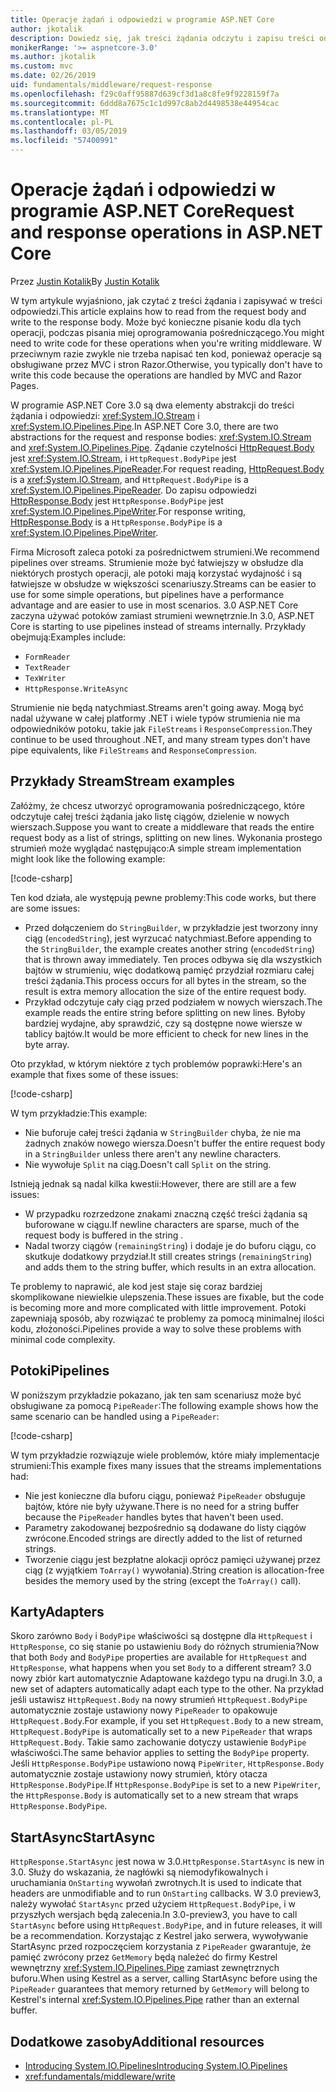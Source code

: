 ```yaml
---
title: Operacje żądań i odpowiedzi w programie ASP.NET Core
author: jkotalik
description: Dowiedz się, jak treści żądania odczytu i zapisu treści odpowiedzi w programie ASP.NET Core.
monikerRange: '>= aspnetcore-3.0'
ms.author: jkotalik
ms.custom: mvc
ms.date: 02/26/2019
uid: fundamentals/middleware/request-response
ms.openlocfilehash: f29c0aff95887d639cf3d1a8c8fe9f9228159f7a
ms.sourcegitcommit: 6ddd8a7675c1c1d997c8ab2d4498538e44954cac
ms.translationtype: MT
ms.contentlocale: pl-PL
ms.lasthandoff: 03/05/2019
ms.locfileid: "57400991"
---
```

# <a name="request-and-response-operations-in-aspnet-core"></a><span data-ttu-id="bd4ce-103">Operacje żądań i odpowiedzi w programie ASP.NET Core</span><span class="sxs-lookup"><span data-stu-id="bd4ce-103">Request and response operations in ASP.NET Core</span></span>

<span data-ttu-id="bd4ce-104">Przez [Justin Kotalik](https://github.com/jkotalik)</span><span class="sxs-lookup"><span data-stu-id="bd4ce-104">By [Justin Kotalik](https://github.com/jkotalik)</span></span>

<span data-ttu-id="bd4ce-105">W tym artykule wyjaśniono, jak czytać z treści żądania i zapisywać w treści odpowiedzi.</span><span class="sxs-lookup"><span data-stu-id="bd4ce-105">This article explains how to read from the request body and write to the response body.</span></span> <span data-ttu-id="bd4ce-106">Może być konieczne pisanie kodu dla tych operacji, podczas pisania miej oprogramowania pośredniczącego.</span><span class="sxs-lookup"><span data-stu-id="bd4ce-106">You might need to write code for these operations when you're writing middleware.</span></span> <span data-ttu-id="bd4ce-107">W przeciwnym razie zwykle nie trzeba napisać ten kod, ponieważ operacje są obsługiwane przez MVC i stron Razor.</span><span class="sxs-lookup"><span data-stu-id="bd4ce-107">Otherwise, you typically don't have to write this code because the operations are handled by MVC and Razor Pages.</span></span>

<span data-ttu-id="bd4ce-108">W programie ASP.NET Core 3.0 są dwa elementy abstrakcji do treści żądania i odpowiedzi: <xref:System.IO.Stream> i <xref:System.IO.Pipelines.Pipe>.</span><span class="sxs-lookup"><span data-stu-id="bd4ce-108">In ASP.NET Core 3.0, there are two abstractions for the request and response bodies: <xref:System.IO.Stream> and <xref:System.IO.Pipelines.Pipe>.</span></span> <span data-ttu-id="bd4ce-109">Żądanie czytelności [HttpRequest.Body](xref:Microsoft.AspNetCore.Http.HttpRequest.Body) jest <xref:System.IO.Stream>, i `HttpRequest.BodyPipe` jest <xref:System.IO.Pipelines.PipeReader>.</span><span class="sxs-lookup"><span data-stu-id="bd4ce-109">For request reading, [HttpRequest.Body](xref:Microsoft.AspNetCore.Http.HttpRequest.Body) is a <xref:System.IO.Stream>, and `HttpRequest.BodyPipe` is a <xref:System.IO.Pipelines.PipeReader>.</span></span> <span data-ttu-id="bd4ce-110">Do zapisu odpowiedzi [HttpResponse.Body](xref:Microsoft.AspNetCore.Http.HttpResponse.Body) jest `HttpResponse.BodyPipe` jest <xref:System.IO.Pipelines.PipeWriter>.</span><span class="sxs-lookup"><span data-stu-id="bd4ce-110">For response writing, [HttpResponse.Body](xref:Microsoft.AspNetCore.Http.HttpResponse.Body) is a `HttpResponse.BodyPipe` is a <xref:System.IO.Pipelines.PipeWriter>.</span></span>

<span data-ttu-id="bd4ce-111">Firma Microsoft zaleca potoki za pośrednictwem strumieni.</span><span class="sxs-lookup"><span data-stu-id="bd4ce-111">We recommend pipelines over streams.</span></span> <span data-ttu-id="bd4ce-112">Strumienie może być łatwiejszy w obsłudze dla niektórych prostych operacji, ale potoki mają korzystać wydajność i są łatwiejsze w obsłudze w większości scenariuszy.</span><span class="sxs-lookup"><span data-stu-id="bd4ce-112">Streams can be easier to use for some simple operations, but pipelines have a performance advantage and are easier to use in most scenarios.</span></span> <span data-ttu-id="bd4ce-113">3.0 ASP.NET Core zaczyna używać potoków zamiast strumieni wewnętrznie.</span><span class="sxs-lookup"><span data-stu-id="bd4ce-113">In 3.0, ASP.NET Core is starting to use pipelines instead of streams internally.</span></span> <span data-ttu-id="bd4ce-114">Przykłady obejmują:</span><span class="sxs-lookup"><span data-stu-id="bd4ce-114">Examples include:</span></span>

- `FormReader`
- `TextReader`
- `TexWriter`
- `HttpResponse.WriteAsync`

<span data-ttu-id="bd4ce-115">Strumienie nie będą natychmiast.</span><span class="sxs-lookup"><span data-stu-id="bd4ce-115">Streams aren't going away.</span></span> <span data-ttu-id="bd4ce-116">Mogą być nadal używane w całej platformy .NET i wiele typów strumienia nie ma odpowiedników potoku, takie jak `FileStreams` i `ResponseCompression`.</span><span class="sxs-lookup"><span data-stu-id="bd4ce-116">They continue to be used throughout .NET, and many stream types don't have pipe equivalents, like `FileStreams` and `ResponseCompression`.</span></span>

## <a name="stream-examples"></a><span data-ttu-id="bd4ce-117">Przykłady Stream</span><span class="sxs-lookup"><span data-stu-id="bd4ce-117">Stream examples</span></span>

<span data-ttu-id="bd4ce-118">Załóżmy, że chcesz utworzyć oprogramowania pośredniczącego, które odczytuje całej treści żądania jako listę ciągów, dzielenie w nowych wierszach.</span><span class="sxs-lookup"><span data-stu-id="bd4ce-118">Suppose you want to create a middleware that reads the entire request body as a list of strings, splitting on new lines.</span></span> <span data-ttu-id="bd4ce-119">Wykonania prostego strumień może wyglądać następująco:</span><span class="sxs-lookup"><span data-stu-id="bd4ce-119">A simple stream implementation might look like the following example:</span></span>

[!code-csharp[](request-response/samples/3.x/RequestResponseSample/Startup.cs?name=GetListOfStringsFromStream)]

<span data-ttu-id="bd4ce-120">Ten kod działa, ale występują pewne problemy:</span><span class="sxs-lookup"><span data-stu-id="bd4ce-120">This code works, but there are some issues:</span></span>

- <span data-ttu-id="bd4ce-121">Przed dołączeniem do `StringBuilder`, w przykładzie jest tworzony inny ciąg (`encodedString`), jest wyrzucać natychmiast.</span><span class="sxs-lookup"><span data-stu-id="bd4ce-121">Before appending to the `StringBuilder`, the example creates another string (`encodedString`) that is thrown away immediately.</span></span> <span data-ttu-id="bd4ce-122">Ten proces odbywa się dla wszystkich bajtów w strumieniu, więc dodatkową pamięć przydział rozmiaru całej treści żądania.</span><span class="sxs-lookup"><span data-stu-id="bd4ce-122">This process occurs for all bytes in the stream, so the result is extra memory allocation the size of the entire request body.</span></span>
- <span data-ttu-id="bd4ce-123">Przykład odczytuje cały ciąg przed podziałem w nowych wierszach.</span><span class="sxs-lookup"><span data-stu-id="bd4ce-123">The example reads the entire string before splitting on new lines.</span></span> <span data-ttu-id="bd4ce-124">Byłoby bardziej wydajne, aby sprawdzić, czy są dostępne nowe wiersze w tablicy bajtów.</span><span class="sxs-lookup"><span data-stu-id="bd4ce-124">It would be more efficient to check for new lines in the byte array.</span></span>

<span data-ttu-id="bd4ce-125">Oto przykład, w którym niektóre z tych problemów poprawki:</span><span class="sxs-lookup"><span data-stu-id="bd4ce-125">Here's an example that fixes some of these issues:</span></span>

[!code-csharp[](request-response/samples/3.x/RequestResponseSample/Startup.cs?name=GetListOfStringsFromStreamMoreEfficient)]

<span data-ttu-id="bd4ce-126">W tym przykładzie:</span><span class="sxs-lookup"><span data-stu-id="bd4ce-126">This example:</span></span>

- <span data-ttu-id="bd4ce-127">Nie buforuje całej treści żądania w `StringBuilder` chyba, że nie ma żadnych znaków nowego wiersza.</span><span class="sxs-lookup"><span data-stu-id="bd4ce-127">Doesn't buffer the entire request body in a `StringBuilder` unless there aren't any newline characters.</span></span>
- <span data-ttu-id="bd4ce-128">Nie wywołuje `Split` na ciąg.</span><span class="sxs-lookup"><span data-stu-id="bd4ce-128">Doesn't call `Split` on the string.</span></span>

<span data-ttu-id="bd4ce-129">Istnieją jednak są nadal kilka kwestii:</span><span class="sxs-lookup"><span data-stu-id="bd4ce-129">However, there are still are a few issues:</span></span>

- <span data-ttu-id="bd4ce-130">W przypadku rozrzedzone znakami znaczną część treści żądania są buforowane w ciągu.</span><span class="sxs-lookup"><span data-stu-id="bd4ce-130">If newline characters are sparse, much of the request body is buffered in the string .</span></span>
- <span data-ttu-id="bd4ce-131">Nadal tworzy ciągów (`remainingString`) i dodaje je do buforu ciągu, co skutkuje dodatkowy przydział.</span><span class="sxs-lookup"><span data-stu-id="bd4ce-131">It still creates strings (`remainingString`) and adds them to the string buffer, which results in an extra allocation.</span></span>

<span data-ttu-id="bd4ce-132">Te problemy to naprawić, ale kod jest staje się coraz bardziej skomplikowane niewielkie ulepszenia.</span><span class="sxs-lookup"><span data-stu-id="bd4ce-132">These issues are fixable, but the code is becoming more and more complicated with little improvement.</span></span> <span data-ttu-id="bd4ce-133">Potoki zapewniają sposób, aby rozwiązać te problemy za pomocą minimalnej ilości kodu, złożoności.</span><span class="sxs-lookup"><span data-stu-id="bd4ce-133">Pipelines provide a way to solve these problems with minimal code complexity.</span></span>

## <a name="pipelines"></a><span data-ttu-id="bd4ce-134">Potoki</span><span class="sxs-lookup"><span data-stu-id="bd4ce-134">Pipelines</span></span>

<span data-ttu-id="bd4ce-135">W poniższym przykładzie pokazano, jak ten sam scenariusz może być obsługiwane za pomocą `PipeReader`:</span><span class="sxs-lookup"><span data-stu-id="bd4ce-135">The following example shows how the same scenario can be handled using a `PipeReader`:</span></span>

[!code-csharp[](request-response/samples/3.x/RequestResponseSample/Startup.cs?name=GetListOfStringFromPipe)]

<span data-ttu-id="bd4ce-136">W tym przykładzie rozwiązuje wiele problemów, które miały implementacje strumieni:</span><span class="sxs-lookup"><span data-stu-id="bd4ce-136">This example fixes many issues that the streams implementations had:</span></span>

- <span data-ttu-id="bd4ce-137">Nie jest konieczne dla buforu ciągu, ponieważ `PipeReader` obsługuje bajtów, które nie były używane.</span><span class="sxs-lookup"><span data-stu-id="bd4ce-137">There is no need for a string buffer because the `PipeReader` handles bytes that haven't been used.</span></span>
- <span data-ttu-id="bd4ce-138">Parametry zakodowanej bezpośrednio są dodawane do listy ciągów zwrócone.</span><span class="sxs-lookup"><span data-stu-id="bd4ce-138">Encoded strings are directly added to the list of returned strings.</span></span>
- <span data-ttu-id="bd4ce-139">Tworzenie ciągu jest bezpłatne alokacji oprócz pamięci używanej przez ciąg (z wyjątkiem `ToArray()` wywołania).</span><span class="sxs-lookup"><span data-stu-id="bd4ce-139">String creation is allocation-free besides the memory used by the string (except the `ToArray()` call).</span></span>

## <a name="adapters"></a><span data-ttu-id="bd4ce-140">Karty</span><span class="sxs-lookup"><span data-stu-id="bd4ce-140">Adapters</span></span>

<span data-ttu-id="bd4ce-141">Skoro zarówno `Body` i `BodyPipe` właściwości są dostępne dla `HttpRequest` i `HttpResponse`, co się stanie po ustawieniu `Body` do różnych strumienia?</span><span class="sxs-lookup"><span data-stu-id="bd4ce-141">Now that both `Body` and `BodyPipe` properties are available for `HttpRequest` and `HttpResponse`, what happens when you set `Body` to a different stream?</span></span> <span data-ttu-id="bd4ce-142">3.0 nowy zbiór kart automatycznie Adaptowane każdego typu na drugi.</span><span class="sxs-lookup"><span data-stu-id="bd4ce-142">In 3.0, a new set of adapters automatically adapt each type to the other.</span></span> <span data-ttu-id="bd4ce-143">Na przykład jeśli ustawisz `HttpRequest.Body` na nowy strumień `HttpRequest.BodyPipe` automatycznie zostaje ustawiony nowy `PipeReader` to opakowuje `HttpRequest.Body`.</span><span class="sxs-lookup"><span data-stu-id="bd4ce-143">For example, if you set `HttpRequest.Body` to a new stream, `HttpRequest.BodyPipe` is automatically set to a new `PipeReader` that wraps `HttpRequest.Body`.</span></span> <span data-ttu-id="bd4ce-144">Takie samo zachowanie dotyczy ustawienie `BodyPipe` właściwości.</span><span class="sxs-lookup"><span data-stu-id="bd4ce-144">The same behavior applies to setting the `BodyPipe` property.</span></span> <span data-ttu-id="bd4ce-145">Jeśli `HttpResponse.BodyPipe` ustawiono nową `PipeWriter`, `HttpResponse.Body` automatycznie zostaje ustawiony nowy strumień, który otacza `HttpResponse.BodyPipe`.</span><span class="sxs-lookup"><span data-stu-id="bd4ce-145">If `HttpResponse.BodyPipe` is set to a new `PipeWriter`, the `HttpResponse.Body` is automatically set to a new stream that wraps `HttpResponse.BodyPipe`.</span></span>

## <a name="startasync"></a><span data-ttu-id="bd4ce-146">StartAsync</span><span class="sxs-lookup"><span data-stu-id="bd4ce-146">StartAsync</span></span>

<span data-ttu-id="bd4ce-147">`HttpResponse.StartAsync` jest nowa w 3.0.</span><span class="sxs-lookup"><span data-stu-id="bd4ce-147">`HttpResponse.StartAsync` is new in 3.0.</span></span> <span data-ttu-id="bd4ce-148">Służy do wskazania, że nagłówki są niemodyfikowalnych i uruchamiania `OnStarting` wywołań zwrotnych.</span><span class="sxs-lookup"><span data-stu-id="bd4ce-148">It is used to indicate that headers are unmodifiable and to run `OnStarting` callbacks.</span></span> <span data-ttu-id="bd4ce-149">W 3.0 preview3, należy wywołać `StartAsync` przed użyciem `HttpRequest.BodyPipe`, i w przyszłych wersjach będą zalecenia.</span><span class="sxs-lookup"><span data-stu-id="bd4ce-149">In 3.0-preview3, you have to call `StartAsync` before using `HttpRequest.BodyPipe`, and in future releases, it will be a recommendation.</span></span> <span data-ttu-id="bd4ce-150">Korzystając z Kestrel jako serwera, wywoływanie StartAsync przed rozpoczęciem korzystania z `PipeReader` gwarantuje, że pamięć zwrócony przez `GetMemory` będą należeć do firmy Kestrel wewnętrzny <xref:System.IO.Pipelines.Pipe> zamiast zewnętrznych buforu.</span><span class="sxs-lookup"><span data-stu-id="bd4ce-150">When using Kestrel as a server, calling StartAsync before using the `PipeReader` guarantees that memory returned by `GetMemory` will belong to Kestrel's internal <xref:System.IO.Pipelines.Pipe> rather than an external buffer.</span></span>

## <a name="additional-resources"></a><span data-ttu-id="bd4ce-151">Dodatkowe zasoby</span><span class="sxs-lookup"><span data-stu-id="bd4ce-151">Additional resources</span></span>

* [<span data-ttu-id="bd4ce-152">Introducing System.IO.Pipelines</span><span class="sxs-lookup"><span data-stu-id="bd4ce-152">Introducing System.IO.Pipelines</span></span>](https://devblogs.microsoft.com/dotnet/system-io-pipelines-high-performance-io-in-net/)
* <xref:fundamentals/middleware/write>